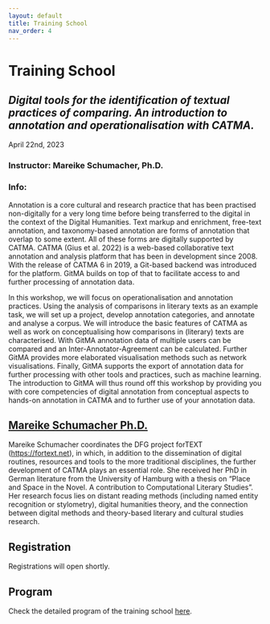 ```yaml
---
layout: default
title: Training School
nav_order: 4
---
```


# Training School

## *Digital tools for the identification of textual practices of comparing. An introduction to annotation and operationalisation with CATMA.*
April 22nd, 2023

### Instructor: Mareike Schumacher, Ph.D.

### Info:

Annotation is a core cultural and research practice that has been practised non-digitally for a very long time before being transferred to the digital in the context of the Digital Humanities. Text markup and enrichment, free-text annotation, and taxonomy-based annotation are forms of annotation that overlap to some extent. All of these forms are digitally supported by CATMA. CATMA (Gius et al. 2022) is a web-based collaborative text annotation and analysis platform that has been in development since 2008. With the release of CATMA 6 in 2019, a Git-based backend was introduced for the platform. GitMA builds on top of that to facilitate access to and further processing of annotation data.
 
In this workshop, we will focus on operationalisation and annotation practices. Using the analysis of comparisons in literary texts as an example task, we will set up a project, develop annotation categories, and annotate and analyse a corpus. We will introduce the basic features of CATMA as well as work on conceptualising how comparisons in (literary) texts are characterised. With GitMA annotation data of multiple users can be compared and an Inter-Annotator-Agreement can be calculated. Further GitMA provides more elaborated visualisation methods such as network visualisations. Finally, GitMA supports the export of annotation data for further processing with other tools and practices, such as machine learning. The introduction to GitMA will thus round off this workshop by providing you with core competencies of digital annotation from conceptual aspects to hands-on annotation in CATMA and to further use of your annotation data.


## [Mareike Schumacher Ph.D.](https://www.linglit.tu-darmstadt.de/institutlinglit/mitarbeitende/schumacher_ref/index.en.jsp)
 
Mareike Schumacher coordinates the DFG project forTEXT (https://fortext.net), in which, in addition to the dissemination of digital routines, resources and tools to the more traditional disciplines, the further development of CATMA plays an essential role. She received her PhD in German literature from the University of Hamburg with a thesis on “Place and Space in the Novel. A contribution to Computational Literary Studies”. Her research focus lies on distant reading methods (including named entity recognition or stylometry), digital humanities theory, and the connection between digital methods and theory-based literary and cultural studies research.

## Registration

Registrations will open shortly.

<!-- Please register [here](https://forms.gle/BWNbKk1FRoDEto9H8) if you are interested in taking part to the training school. -->

## Program

Check the detailed program of the training school [here](program.md/#training-school).
